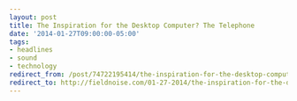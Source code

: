 ```yaml
---
layout: post 
title: The Inspiration for the Desktop Computer? The Telephone 
date: '2014-01-27T09:00:00-05:00' 
tags: 
- headlines 
- sound 
- technology 
redirect_from: /post/74722195414/the-inspiration-for-the-desktop-computer-the-telephone/
redirect_to: http://fieldnoise.com/01-27-2014/the-inspiration-for-the-desktop-computer-the-telephone/
---
```



